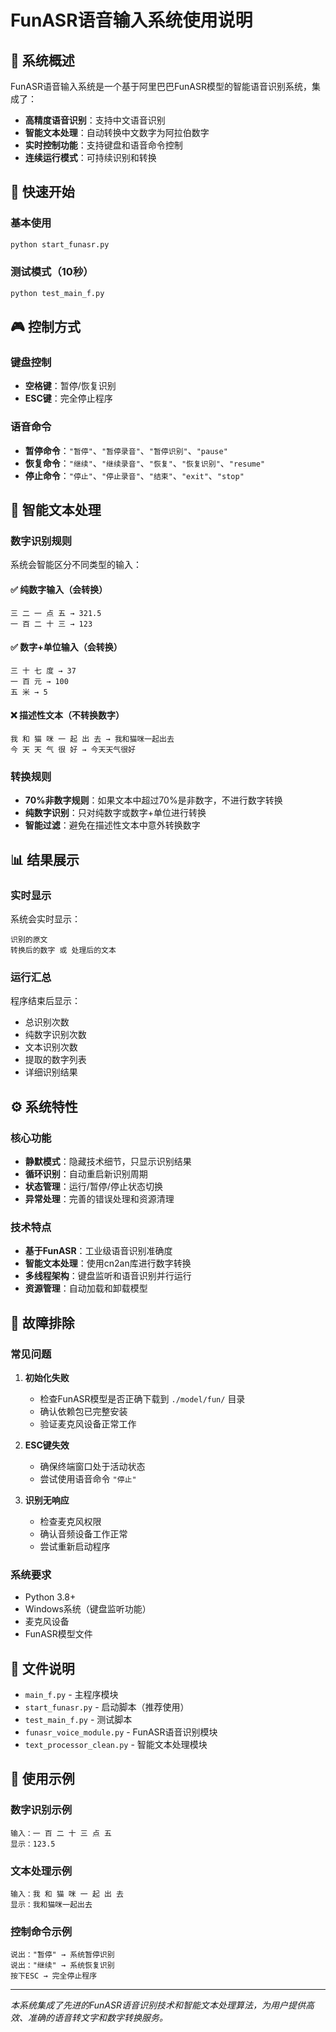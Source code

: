 # FunASR语音输入系统使用说明

## 🎯 系统概述

FunASR语音输入系统是一个基于阿里巴巴FunASR模型的智能语音识别系统，集成了：
- **高精度语音识别**：支持中文语音识别
- **智能文本处理**：自动转换中文数字为阿拉伯数字
- **实时控制功能**：支持键盘和语音命令控制
- **连续运行模式**：可持续识别和转换

## 🚀 快速开始

### 基本使用
```bash
python start_funasr.py
```

### 测试模式（10秒）
```bash
python test_main_f.py
```

## 🎮 控制方式

### 键盘控制
- **空格键**：暂停/恢复识别
- **ESC键**：完全停止程序

### 语音命令
- **暂停命令**：`"暂停"`、`"暂停录音"`、`"暂停识别"`、`"pause"`
- **恢复命令**：`"继续"`、`"继续录音"`、`"恢复"`、`"恢复识别"`、`"resume"`
- **停止命令**：`"停止"`、`"停止录音"`、`"结束"`、`"exit"`、`"stop"`

## 🧠 智能文本处理

### 数字识别规则
系统会智能区分不同类型的输入：

#### ✅ 纯数字输入（会转换）
```
三 二 一 点 五 → 321.5
一 百 二 十 三 → 123
```

#### ✅ 数字+单位输入（会转换）
```
三 十 七 度 → 37
一 百 元 → 100
五 米 → 5
```

#### ❌ 描述性文本（不转换数字）
```
我 和 猫 咪 一 起 出 去 → 我和猫咪一起出去
今 天 天 气 很 好 → 今天天气很好
```

### 转换规则
- **70%非数字规则**：如果文本中超过70%是非数字，不进行数字转换
- **纯数字识别**：只对纯数字或数字+单位进行转换
- **智能过滤**：避免在描述性文本中意外转换数字

## 📊 结果展示

### 实时显示
系统会实时显示：
```
识别的原文
转换后的数字 或 处理后的文本
```

### 运行汇总
程序结束后显示：
- 总识别次数
- 纯数字识别次数
- 文本识别次数
- 提取的数字列表
- 详细识别结果

## ⚙️ 系统特性

### 核心功能
- **静默模式**：隐藏技术细节，只显示识别结果
- **循环识别**：自动重启新识别周期
- **状态管理**：运行/暂停/停止状态切换
- **异常处理**：完善的错误处理和资源清理

### 技术特点
- **基于FunASR**：工业级语音识别准确度
- **智能文本处理**：使用cn2an库进行数字转换
- **多线程架构**：键盘监听和语音识别并行运行
- **资源管理**：自动加载和卸载模型

## 🔧 故障排除

### 常见问题

1. **初始化失败**
   - 检查FunASR模型是否正确下载到 `./model/fun/` 目录
   - 确认依赖包已完整安装
   - 验证麦克风设备正常工作

2. **ESC键失效**
   - 确保终端窗口处于活动状态
   - 尝试使用语音命令 `"停止"`

3. **识别无响应**
   - 检查麦克风权限
   - 确认音频设备工作正常
   - 尝试重新启动程序

### 系统要求
- Python 3.8+
- Windows系统（键盘监听功能）
- 麦克风设备
- FunASR模型文件

## 📁 文件说明

- `main_f.py` - 主程序模块
- `start_funasr.py` - 启动脚本（推荐使用）
- `test_main_f.py` - 测试脚本
- `funasr_voice_module.py` - FunASR语音识别模块
- `text_processor_clean.py` - 智能文本处理模块

## 🎉 使用示例

### 数字识别示例
```
输入：一 百 二 十 三 点 五
显示：123.5
```

### 文本处理示例
```
输入：我 和 猫 咪 一 起 出 去
显示：我和猫咪一起出去
```

### 控制命令示例
```
说出："暂停" → 系统暂停识别
说出："继续" → 系统恢复识别
按下ESC → 完全停止程序
```

---

*本系统集成了先进的FunASR语音识别技术和智能文本处理算法，为用户提供高效、准确的语音转文字和数字转换服务。*